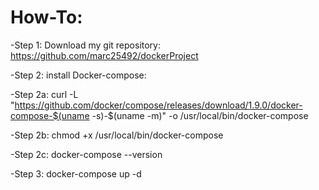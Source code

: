 # How-To:


-Step 1: Download my git repository: https://github.com/marc25492/dockerProject

-Step 2: install Docker-compose:

  -Step 2a: curl -L "https://github.com/docker/compose/releases/download/1.9.0/docker-compose-$(uname -s)-$(uname -m)" -o   /usr/local/bin/docker-compose
  
  -Step 2b: chmod +x /usr/local/bin/docker-compose
  
  -Step 2c: docker-compose --version

-Step 3: docker-compose up -d

